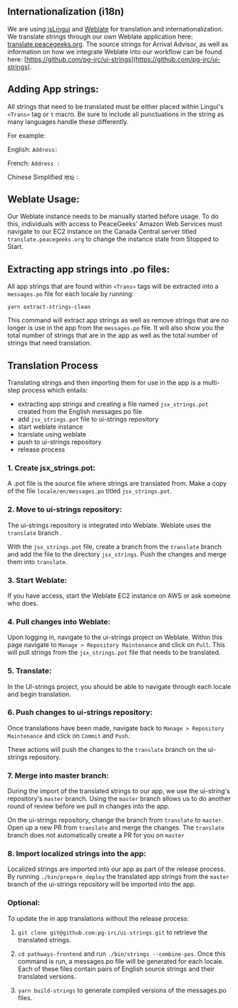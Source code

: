 ## Internationalization (i18n)

We are using [jsLingui](https://github.com/lingui/js-lingui) and [Weblate](https://weblate.org) for translation and internationalization. We translate strings through our own Weblate application here: [translate.peacegeeks.org](https://translate.peacegeeks.org). The source strings for Arrival Advisor, as well as information on how we integrate Weblate into our workflow can be found here: [https://github.com/pg-irc/ui-strings](https://github.com/pg-irc/ui-strings).

## Adding App strings:

All strings that need to be translated must be either placed within Lingui's `<Trans>` tag or `t` macro. Be sure to include all punctuations in the string as many languages handle these differently.

For example:

English: `Address:`

French: `Address :`

Chinese Simplified `地址：`

## Weblate Usage:

Our Weblate instance needs to be manually started before usage. To do this, individuals with access to PeaceGeeks' Amazon Web Services must navigate to our EC2 instance on 
the Canada Central server titled `translate.peacegeeks.org` to change the instance state from Stopped to Start. 

## Extracting app strings into .po files:

All app strings that are found within `<Trans>` tags will be extracted into a `messages.po` file for each locale by running: 

`yarn extract-strings-clean` 

This command will extract app strings as well as remove strings that are no longer is use in the app from the `messages.po` file.
It will also show you the total number of strings that are in the app as well as the total number of strings that need translation. 

## Translation Process

Translating strings and then importing them for use in the app is a multi-step process which entails: 

- extracting app strings and creating a file named `jsx_strings.pot` created from the English messages.po file 
- add `jsx_strings.pot` file to ui-strings repository 
- start weblate instance 
- translate using weblate
- push to ui-strings repository 
- release process 

### 1. Create jsx_strings.pot:

A .pot file is the source file where strings are translated from. 
Make a copy of the file `locale/en/messages.po` titled `jsx_strings.pot`. 

### 2. Move to ui-strings repository: 

The ui-strings repository is integrated into Weblate. Weblate uses the `translate` branch . 

With the `jsx_strings.pot` file, create a branch from the `translate` branch and add the file to the directory `jsx_strings`. 
Push the changes and merge them into `translate`.

### 3. Start Weblate:

If you have access, start the Weblate EC2 instance on AWS or ask someone who does. 

### 4. Pull changes into Weblate:

Upon logging in, navigate to the ui-strings project on Weblate. Within this page navigate to `Manage > Repository Maintenance` and click on `Pull`. 
This will pull strings from the `jsx_strings.pot` file that needs to be translated. 

### 5. Translate:

In the UI-strings project, you should be able to navigate through each locale and begin translation. 

### 6. Push changes to ui-strings repository:

Once translations have been made, navigate back to `Manage > Repository Maintenance` and click on `Commit` and `Push`.

These actions will push the changes to the `translate` branch on the ui-strings repository. 

### 7. Merge into master branch:

During the import of the translated strings to our app, we use the ui-string's repository's `master` branch. 
Using the `master` branch allows us to do another round of review before we pull in changes into the app. 

On the ui-strings repository, change the branch from `translate` to `master`. Open up a new PR from `translate` and merge the changes. The `translate` branch does not automatically create a PR for you on `master`

### 8. Import localized strings into the app:

Localized strings are imported into our app as part of the release process. By running `./bin/prepare_deploy` the translated app strings from the `master` branch of the ui-strings repository will be imported into the app. 

### Optional:  

To update the in app translations without the release process: 

1. `git clone git@github.com:pg-irc/ui-strings.git` to retrieve the translated strings.

2. `cd pathways-frontend` and run `./bin/strings --combine-pos`. Once this command is run, a messages.po file will be generated for each locale. Each of these files contain pairs of English source strings and their translated versions. 

3. `yarn build-strings` to generate compiled versions of the messages.po files.